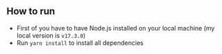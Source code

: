 ## How to run

- First of you have to have Node.js installed on your local machine (my local version is `v17.3.0`)
- Run `yarn install` to install all dependencies